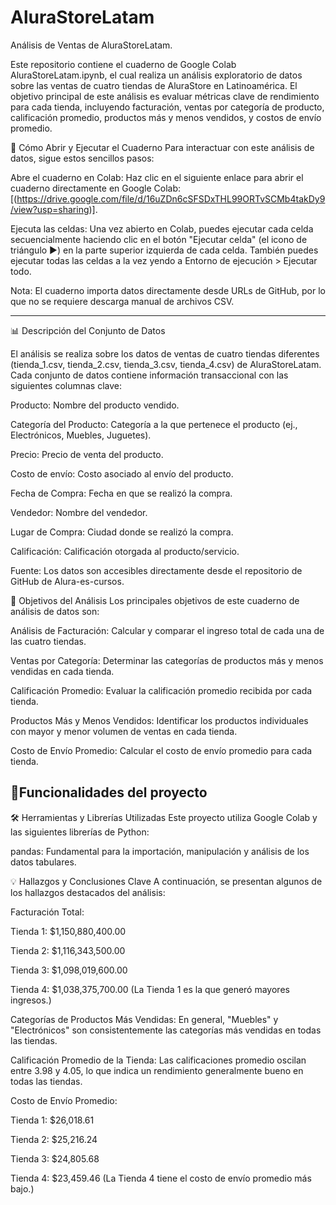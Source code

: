 # AluraStoreLatam

Análisis de Ventas de AluraStoreLatam.

Este repositorio contiene el cuaderno de Google Colab AluraStoreLatam.ipynb, el cual realiza un análisis exploratorio de datos sobre las ventas de cuatro tiendas de AluraStore en Latinoamérica. El objetivo principal de este análisis es evaluar métricas clave de rendimiento para cada tienda, incluyendo facturación, ventas por categoría de producto, calificación promedio, productos más y menos vendidos, y costos de envío promedio.

🚀 Cómo Abrir y Ejecutar el Cuaderno
Para interactuar con este análisis de datos, sigue estos sencillos pasos:

Abre el cuaderno en Colab: Haz clic en el siguiente enlace para abrir el cuaderno directamente en Google Colab:
[(https://drive.google.com/file/d/16uZDn6cSFSDxTHL99ORTvSCMb4takDy9/view?usp=sharing)].

Ejecuta las celdas: Una vez abierto en Colab, puedes ejecutar cada celda secuencialmente haciendo clic en el botón "Ejecutar celda" (el icono de triángulo ▶️) en la parte superior izquierda de cada celda. También puedes ejecutar todas las celdas a la vez yendo a Entorno de ejecución > Ejecutar todo.

Nota: El cuaderno importa datos directamente desde URLs de GitHub, por lo que no se requiere descarga manual de archivos CSV.

___________________________________________________________________________________________________________________________________________________________________
📊 Descripción del Conjunto de Datos

El análisis se realiza sobre los datos de ventas de cuatro tiendas diferentes (tienda_1.csv, tienda_2.csv, tienda_3.csv, tienda_4.csv) de AluraStoreLatam. Cada conjunto de datos contiene información transaccional con las siguientes columnas clave:

Producto: Nombre del producto vendido.

Categoría del Producto: Categoría a la que pertenece el producto (ej., Electrónicos, Muebles, Juguetes).

Precio: Precio de venta del producto.

Costo de envío: Costo asociado al envío del producto.

Fecha de Compra: Fecha en que se realizó la compra.

Vendedor: Nombre del vendedor.

Lugar de Compra: Ciudad donde se realizó la compra.

Calificación: Calificación otorgada al producto/servicio.

Fuente: Los datos son accesibles directamente desde el repositorio de GitHub de Alura-es-cursos.

🎯 Objetivos del Análisis
Los principales objetivos de este cuaderno de análisis de datos son:

Análisis de Facturación: Calcular y comparar el ingreso total de cada una de las cuatro tiendas.

Ventas por Categoría: Determinar las categorías de productos más y menos vendidas en cada tienda.

Calificación Promedio: Evaluar la calificación promedio recibida por cada tienda.

Productos Más y Menos Vendidos: Identificar los productos individuales con mayor y menor volumen de ventas en cada tienda.

Costo de Envío Promedio: Calcular el costo de envío promedio para cada tienda.

## :hammer:Funcionalidades del proyecto
🛠️ Herramientas y Librerías Utilizadas
Este proyecto utiliza Google Colab y las siguientes librerías de Python:

pandas: Fundamental para la importación, manipulación y análisis de los datos tabulares.

💡 Hallazgos y Conclusiones Clave
A continuación, se presentan algunos de los hallazgos destacados del análisis:

Facturación Total:

Tienda 1: $1,150,880,400.00

Tienda 2: $1,116,343,500.00

Tienda 3: $1,098,019,600.00

Tienda 4: $1,038,375,700.00
(La Tienda 1 es la que generó mayores ingresos.)

Categorías de Productos Más Vendidas: En general, "Muebles" y "Electrónicos" son consistentemente las categorías más vendidas en todas las tiendas.

Calificación Promedio de la Tienda: Las calificaciones promedio oscilan entre 3.98 y 4.05, lo que indica un rendimiento generalmente bueno en todas las tiendas.

Costo de Envío Promedio:

Tienda 1: $26,018.61

Tienda 2: $25,216.24

Tienda 3: $24,805.68

Tienda 4: $23,459.46
(La Tienda 4 tiene el costo de envío promedio más bajo.)
